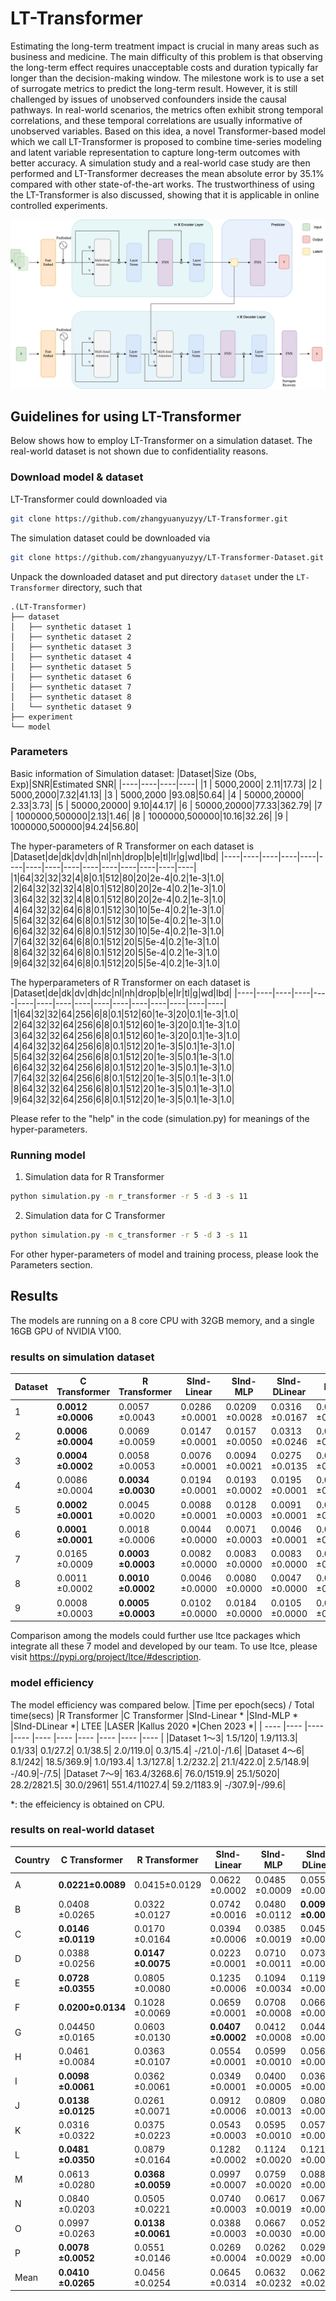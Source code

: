 # LT-Transformer
Estimating the long-term treatment impact is crucial in many areas such as business and medicine.  The main difficulty of this problem is that observing the long-term effect requires unacceptable costs and duration typically far longer than the decision-making window. The milestone work is to use a set of surrogate metrics to predict the long-term result. However, it is still challenged by issues of unobserved confounders inside the causal pathways. In real-world scenarios, the metrics often exhibit strong temporal correlations, and these temporal correlations are usually informative of unobserved variables. Based on this idea, a novel Transformer-based model which we call LT-Transformer is proposed to combine time-series modeling and latent variable representation to capture long-term outcomes with better accuracy. A simulation study and a real-world case study are then performed and LT-Transformer decreases the mean absolute error by 35.1\% compared with other state-of-the-art works. The trustworthiness of using the LT-Transformer is also discussed, showing that it is applicable in online controlled experiments.

![Model architecture](./architecture.png)

## Guidelines for using LT-Transformer
Below shows how to employ LT-Transformer on a simulation dataset. The real-world dataset is not shown due to confidentiality reasons.

### Download model & dataset
LT-Transformer could downloaded via
```bash
git clone https://github.com/zhangyuanyuzyy/LT-Transformer.git
```

The simulation dataset could be downloaded via
```bash
git clone https://github.com/zhangyuanyuzyy/LT-Transformer-Dataset.git
```

Unpack the downloaded dataset and put directory `dataset` under the `LT-Transformer` directory, such that
```
.(LT-Transformer)
├── dataset
│   ├── synthetic dataset 1
│   ├── synthetic dataset 2
│   ├── synthetic dataset 3
│   ├── synthetic dataset 4
│   ├── synthetic dataset 5
│   ├── synthetic dataset 6
│   ├── synthetic dataset 7
│   ├── synthetic dataset 8
│   └── synthetic dataset 9
├── experiment
└── model
```
### Parameters

Basic information of Simulation dataset:
|Dataset|Size (Obs, Exp)|SNR|Estimated SNR|
|----|----|----|----|
|1 | 5000,2000| 2.11|17.73|
|2 | 5000,2000|7.32|41.13|
|3 | 5000,2000 |93.08|50.64|
|4 | 50000,20000| 2.33|3.73|
|5 | 50000,20000| 9.10|44.17|
|6 | 50000,20000|77.33|362.79|
|7 | 1000000,500000|2.13|1.46|
|8 | 1000000,500000|10.16|32.26|
|9 | 1000000,500000|94.24|56.80|

The hyper-parameters of R Transformer on each dataset is 
|Dataset|de|dk|dv|dh|nl|nh|drop|b|e|tl|lr|g|wd|lbd|
|----|----|----|----|----|----|----|----|----|----|----|----|----|----|----|
|1|64|32|32|32|4|8|0.1|512|80|20|2e-4|0.2|1e-3|1.0|
|2|64|32|32|32|4|8|0.1|512|80|20|2e-4|0.2|1e-3|1.0|
|3|64|32|32|32|4|8|0.1|512|80|20|2e-4|0.2|1e-3|1.0|
|4|64|32|32|64|6|8|0.1|512|30|10|5e-4|0.2|1e-3|1.0|
|5|64|32|32|64|6|8|0.1|512|30|10|5e-4|0.2|1e-3|1.0|
|6|64|32|32|64|6|8|0.1|512|30|10|5e-4|0.2|1e-3|1.0|
|7|64|32|32|64|6|8|0.1|512|20|5|5e-4|0.2|1e-3|1.0|
|8|64|32|32|64|6|8|0.1|512|20|5|5e-4|0.2|1e-3|1.0|
|9|64|32|32|64|6|8|0.1|512|20|5|5e-4|0.2|1e-3|1.0|

The hyperparameters of R Transformer on each dataset is 
|Dataset|de|dk|dv|dh|dc|nl|nh|drop|b|e|lr|tl|g|wd|lbd|
|----|----|----|----|----|----|----|----|----|----|----|----|----|----|----|----|
|1|64|32|32|64|256|6|8|0.1|512|60|1e-3|20|0.1|1e-3|1.0|
|2|64|32|32|64|256|6|8|0.1|512|60|1e-3|20|0.1|1e-3|1.0|
|3|64|32|32|64|256|6|8|0.1|512|60|1e-3|20|0.1|1e-3|1.0|
|4|64|32|32|64|256|6|8|0.1|512|20|1e-3|5|0.1|1e-3|1.0|
|5|64|32|32|64|256|6|8|0.1|512|20|1e-3|5|0.1|1e-3|1.0|
|6|64|32|32|64|256|6|8|0.1|512|20|1e-3|5|0.1|1e-3|1.0|
|7|64|32|32|64|256|6|8|0.1|512|20|1e-3|5|0.1|1e-3|1.0|
|8|64|32|32|64|256|6|8|0.1|512|20|1e-3|5|0.1|1e-3|1.0|
|9|64|32|32|64|256|6|8|0.1|512|20|1e-3|5|0.1|1e-3|1.0|

Please refer to the "help" in the code (simulation.py) for meanings of the hyper-parameters. 

### Running model
1. Simulation data for R Transformer
```bash
python simulation.py -m r_transformer -r 5 -d 3 -s 11
```

2. Simulation data for C Transformer
```bash
python simulation.py -m c_transformer -r 5 -d 3 -s 11
```

For other hyper-parameters of model and training process, please look the Parameters section.

## Results
The models are running on a 8 core CPU with 32GB memory, and a single 16GB GPU of NVIDIA V100.
### results on simulation dataset
|Dataset             |C Transformer       |R Transformer       |SInd-Linear         |SInd-MLP            |SInd-DLinear        |LTEE                |LASER |
| ---- |---- |---- |---- |---- |---- |---- |---- |
|1                   |**0.0012    ±0.0006**   |0.0057    ±0.0043   |0.0286    ±0.0001   |0.0209    ±0.0028   |0.0316    ±0.0167   |0.0362    ±0.0019   |0.0185    ±0.0050    |
|2                   |**0.0006    ±0.0004**   |0.0069    ±0.0059   |0.0147    ±0.0001   |0.0157    ±0.0050   |0.0313    ±0.0246   |0.0263    ±0.0041   |0.0485    ±0.0062    |
|3                   |**0.0004    ±0.0002**   |0.0058    ±0.0053   |0.0076    ±0.0001   |0.0094    ±0.0021   |0.0275    ±0.0135   |0.0120    ±0.0041   |0.0162    ±0.0049    |
|4                   |0.0086    ±0.0004   |**0.0034    ±0.0030**   |0.0194    ±0.0001   |0.0193    ±0.0002   |0.0195    ±0.0001   |0.0135    ±0.0015   |0.0098    ±0.0038    |
|5                   |**0.0002    ±0.0001**   |0.0045    ±0.0020   |0.0088    ±0.0001   |0.0128    ±0.0003   |0.0091    ±0.0001   |0.0084    ±0.0015   |0.0073    ±0.0026    |
|6                   |**0.0001    ±0.0001**   |0.0018    ±0.0006   |0.0044    ±0.0000   |0.0071    ±0.0003   |0.0046    ±0.0001   |0.0043    ±0.0016   |0.0032    ±0.0020    |
|7                   |0.0165    ±0.0009   |**0.0003    ±0.0003**   |0.0082    ±0.0000   |0.0083    ±0.0000   |0.0083    ±0.0000   |0.0013    ±0.0003   |0.0084    ±0.0062    |
|8                   |0.0011    ±0.0002   |**0.0010    ±0.0002**   |0.0046    ±0.0000   |0.0080    ±0.0000   |0.0047    ±0.0000   |0.0127    ±0.0003   |0.0116    ±0.0034    |
|9                   |0.0008    ±0.0003   |**0.0005    ±0.0003**   |0.0102    ±0.0000   |0.0184    ±0.0000   |0.0105    ±0.0000   |0.0006    ±0.0001   |0.0094    ±0.0069    |

Comparison among the models could further use ltce packages which integrate all these 7 model and developed by our team. To use ltce, please visit https://pypi.org/project/ltce/#description.

### model efficiency
The model efficiency was compared below.
|Time per epoch(secs) / Total time(secs)	|R Transformer	|C Transformer	|SInd-Linear *	|SInd-MLP *	|SInd-DLinear *|	LTEE	|LASER	|Kallus 2020 *|Chen 2023 *|
| ---- |---- |---- |---- |---- |---- |---- |---- |---- |---- |
|Dataset 1～3|	1.5/120|	1.9/113.3|	0.1/33|	0.1/27.2|	0.1/38.5|	2.0/119.0|	0.3/15.4|	-/21.0|-/1.6|
|Dataset 4～6|	8.1/242|	18.5/369.9|	1.0/193.4|	1.3/127.8|	1.2/232.2|	21.1/422.0|	2.5/148.9|	-/40.9|-/7.5|
|Dataset 7～9|	163.4/3268.6|	76.0/1519.9|	25.1/5020|	28.2/2821.5|	30.0/2961|	551.4/11027.4|	59.2/1183.9|	-/307.9|-/99.6|

*: the effeiciency is obtained on CPU.

### results on real-world dataset
|Country|C Transformer|R Transformer|SInd-Linear|SInd-MLP|SInd-DLinear|LTEE|LASER|
| ---- |---- |---- |---- |---- |---- |---- |---- |
|A | **0.0221±0.0089** |0.0415±0.0129 |0.0622  ±0.0002 |0.0485  ±0.0009 |0.0555  ±0.0003 |0.1317  ±0.0078 |0.0627  ±0.0101 |
|B | 0.0408  ±0.0265 |0.0322  ±0.0127 |0.0742  ±0.0016 |0.0480  ±0.0112 | **0.0091  ±0.0021** |0.1233  ±0.0438 |0.1332  ±0.0028 |
|C | **0.0146  ±0.0119** |0.0170  ±0.0164 |0.0394  ±0.0006 |0.0385  ±0.0019 |0.0458  ±0.0014 |0.1077  ±0.0193 |0.0535  ±0.0063 |
|D | 0.0388  ±0.0256 |**0.0147  ±0.0075** |0.0223  ±0.0001 |0.0710  ±0.0011 |0.0731  ±0.0019 |0.0193  ±0.0188 |0.0459  ±0.0076 |
|E | **0.0728  ±0.0355** |0.0805  ±0.0080 |0.1235  ±0.0006 |0.1094  ±0.0034 |0.1190  ±0.0020 |0.0807  ±0.0132 |0.1219  ±0.0074 |
|F | **0.0200±0.0134** |0.1028  ±0.0069 |0.0659  ±0.0001 |0.0708  ±0.0008 |0.0668  ±0.0002 |0.1100  ±0.0041 |0.0351  ±0.0143 |
|G | 0.04450  ±0.0165 |0.0603  ±0.0130 | **0.0407  ±0.0002** |0.0412  ±0.0008 |0.0447  ±0.0004 |0.0524  ±0.0134 |0.1098  ±0.0126 |
|H |0.0461  ±0.0084 |0.0363  ±0.0107 |0.0554  ±0.0001 |0.0599  ±0.0010 |0.0561  ±0.0004 |**0.0275  ±0.0095** |0.1779  ±0.0191 |
|I | **0.0098  ±0.0061** |0.0362  ±0.0061 |0.0349  ±0.0001 |0.0400  ±0.0005 |0.0362  ±0.0001 |0.0501  ±0.0061 |0.0102  ±0.0060 |
|J | **0.0138  ±0.0125** |0.0261  ±0.0071 |0.0912  ±0.0006 |0.0809  ±0.0013 |0.0806  ±0.0019 |0.0836  ±0.0144 |0.2007  ±0.0040 |
|K |0.0316  ±0.0322 |0.0375  ±0.0223 |0.0543  ±0.0003 |0.0595  ±0.0010 |0.0577  ±0.0010 |0.0297  ±0.0070 |**0.0285  ±0.0039** |
|L | **0.0481  ±0.0350** |0.0879  ±0.0164 |0.1282  ±0.0002 |0.1124  ±0.0020 |0.1211  ±0.0010 |0.0575  ±0.0079 |0.1012  ±0.0050 |
|M | 0.0613  ±0.0280 | **0.0368  ±0.0059** |0.0997  ±0.0007 |0.0759  ±0.0020 |0.0889  ±0.0008 |0.1440  ±0.0062 |0.1863  ±0.0058 |
|N | 0.0840  ±0.0203 |0.0505  ±0.0221 |0.0740  ±0.0003 |0.0617  ±0.0019 |0.0673  ±0.0016 |0.1059  ±0.0072 | **0.0397  ±0.0031** |
|O |0.0997  ±0.0263 | **0.0138  ±0.0061** |0.0388  ±0.0003 |0.0667  ±0.0030 |0.0526  ±0.0021 |0.1153  ±0.0609 |0.0404  ±0.0104 |
|P |**0.0078  ±0.0052** |0.0551  ±0.0146 |0.0269  ±0.0004 |0.0262  ±0.0029 |0.0294  ±0.0055 |0.0719  ±0.0596 |0.0487  ±0.0035 |
|Mean |**0.0410  ±0.0265** |0.0456  ±0.0254 |0.0645  ±0.0314 |0.0632  ±0.0232 |0.0627  ±0.0288 |0.0819  ±0.0382 |0.0872  ±0.0594 |
